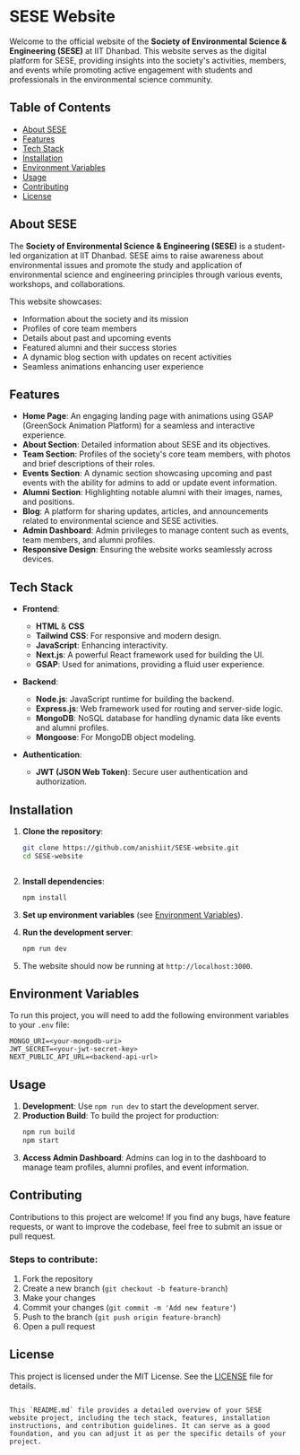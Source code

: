 # SESE Website

Welcome to the official website of the **Society of Environmental Science & Engineering (SESE)** at IIT Dhanbad. This website serves as the digital platform for SESE, providing insights into the society's activities, members, and events while promoting active engagement with students and professionals in the environmental science community.

## Table of Contents
- [About SESE](#about-sese)
- [Features](#features)
- [Tech Stack](#tech-stack)
- [Installation](#installation)
- [Environment Variables](#environment-variables)
- [Usage](#usage)
- [Contributing](#contributing)
- [License](#license)

## About SESE
The **Society of Environmental Science & Engineering (SESE)** is a student-led organization at IIT Dhanbad. SESE aims to raise awareness about environmental issues and promote the study and application of environmental science and engineering principles through various events, workshops, and collaborations.

This website showcases:
- Information about the society and its mission
- Profiles of core team members
- Details about past and upcoming events
- Featured alumni and their success stories
- A dynamic blog section with updates on recent activities
- Seamless animations enhancing user experience

## Features
- **Home Page**: An engaging landing page with animations using GSAP (GreenSock Animation Platform) for a seamless and interactive experience.
- **About Section**: Detailed information about SESE and its objectives.
- **Team Section**: Profiles of the society's core team members, with photos and brief descriptions of their roles.
- **Events Section**: A dynamic section showcasing upcoming and past events with the ability for admins to add or update event information.
- **Alumni Section**: Highlighting notable alumni with their images, names, and positions.
- **Blog**: A platform for sharing updates, articles, and announcements related to environmental science and SESE activities.
- **Admin Dashboard**: Admin privileges to manage content such as events, team members, and alumni profiles.
- **Responsive Design**: Ensuring the website works seamlessly across devices.

## Tech Stack
- **Frontend**:
  - **HTML** & **CSS**
  - **Tailwind CSS**: For responsive and modern design.
  - **JavaScript**: Enhancing interactivity.
  - **Next.js**: A powerful React framework used for building the UI.
  - **GSAP**: Used for animations, providing a fluid user experience.
  
- **Backend**:
  - **Node.js**: JavaScript runtime for building the backend.
  - **Express.js**: Web framework used for routing and server-side logic.
  - **MongoDB**: NoSQL database for handling dynamic data like events and alumni profiles.
  - **Mongoose**: For MongoDB object modeling.

- **Authentication**:
  - **JWT (JSON Web Token)**: Secure user authentication and authorization.
  
## Installation

1. **Clone the repository**:
   ```bash
   git clone https://github.com/anishiit/SESE-website.git
   cd SESE-website



2. **Install dependencies**:
   ```bash
   npm install
   ```

3. **Set up environment variables** (see [Environment Variables](#environment-variables)).

4. **Run the development server**:
   ```bash
   npm run dev
   ```

5. The website should now be running at `http://localhost:3000`.

## Environment Variables

To run this project, you will need to add the following environment variables to your `.env` file:

```plaintext
MONGO_URI=<your-mongodb-uri>
JWT_SECRET=<your-jwt-secret-key>
NEXT_PUBLIC_API_URL=<backend-api-url>
```

## Usage

1. **Development**: Use `npm run dev` to start the development server.
2. **Production Build**: To build the project for production:
   ```bash
   npm run build
   npm start
   ```
3. **Access Admin Dashboard**: Admins can log in to the dashboard to manage team profiles, alumni profiles, and event information.

## Contributing

Contributions to this project are welcome! If you find any bugs, have feature requests, or want to improve the codebase, feel free to submit an issue or pull request.

### Steps to contribute:
1. Fork the repository
2. Create a new branch (`git checkout -b feature-branch`)
3. Make your changes
4. Commit your changes (`git commit -m 'Add new feature'`)
5. Push to the branch (`git push origin feature-branch`)
6. Open a pull request

## License

This project is licensed under the MIT License. See the [LICENSE](LICENSE) file for details.

```

This `README.md` file provides a detailed overview of your SESE website project, including the tech stack, features, installation instructions, and contribution guidelines. It can serve as a good foundation, and you can adjust it as per the specific details of your project.

